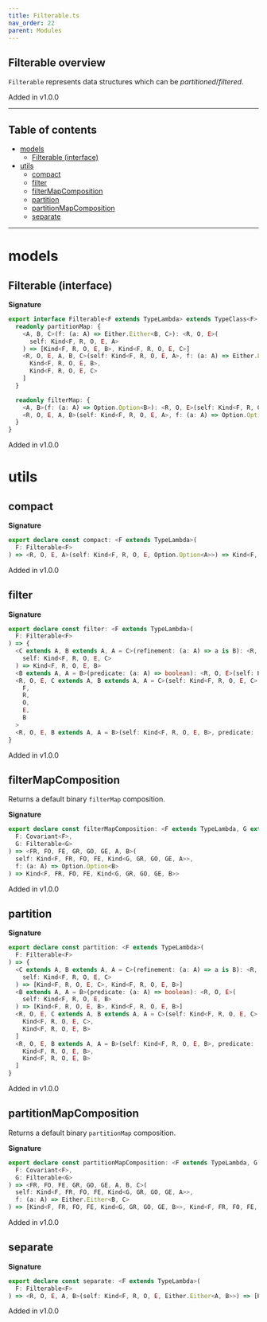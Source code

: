 ```yaml
---
title: Filterable.ts
nav_order: 22
parent: Modules
---
```


## Filterable overview

`Filterable` represents data structures which can be _partitioned_/_filtered_.

Added in v1.0.0

---

<h2 class="text-delta">Table of contents</h2>

- [models](#models)
  - [Filterable (interface)](#filterable-interface)
- [utils](#utils)
  - [compact](#compact)
  - [filter](#filter)
  - [filterMapComposition](#filtermapcomposition)
  - [partition](#partition)
  - [partitionMapComposition](#partitionmapcomposition)
  - [separate](#separate)

---

# models

## Filterable (interface)

**Signature**

```ts
export interface Filterable<F extends TypeLambda> extends TypeClass<F> {
  readonly partitionMap: {
    <A, B, C>(f: (a: A) => Either.Either<B, C>): <R, O, E>(
      self: Kind<F, R, O, E, A>
    ) => [Kind<F, R, O, E, B>, Kind<F, R, O, E, C>]
    <R, O, E, A, B, C>(self: Kind<F, R, O, E, A>, f: (a: A) => Either.Either<B, C>): [
      Kind<F, R, O, E, B>,
      Kind<F, R, O, E, C>
    ]
  }

  readonly filterMap: {
    <A, B>(f: (a: A) => Option.Option<B>): <R, O, E>(self: Kind<F, R, O, E, A>) => Kind<F, R, O, E, B>
    <R, O, E, A, B>(self: Kind<F, R, O, E, A>, f: (a: A) => Option.Option<B>): Kind<F, R, O, E, B>
  }
}
```

Added in v1.0.0

# utils

## compact

**Signature**

```ts
export declare const compact: <F extends TypeLambda>(
  F: Filterable<F>
) => <R, O, E, A>(self: Kind<F, R, O, E, Option.Option<A>>) => Kind<F, R, O, E, A>
```

Added in v1.0.0

## filter

**Signature**

```ts
export declare const filter: <F extends TypeLambda>(
  F: Filterable<F>
) => {
  <C extends A, B extends A, A = C>(refinement: (a: A) => a is B): <R, O, E>(
    self: Kind<F, R, O, E, C>
  ) => Kind<F, R, O, E, B>
  <B extends A, A = B>(predicate: (a: A) => boolean): <R, O, E>(self: Kind<F, R, O, E, B>) => Kind<F, R, O, E, B>
  <R, O, E, C extends A, B extends A, A = C>(self: Kind<F, R, O, E, C>, refinement: (a: A) => a is B): Kind<
    F,
    R,
    O,
    E,
    B
  >
  <R, O, E, B extends A, A = B>(self: Kind<F, R, O, E, B>, predicate: (a: A) => boolean): Kind<F, R, O, E, B>
}
```

Added in v1.0.0

## filterMapComposition

Returns a default binary `filterMap` composition.

**Signature**

```ts
export declare const filterMapComposition: <F extends TypeLambda, G extends TypeLambda>(
  F: Covariant<F>,
  G: Filterable<G>
) => <FR, FO, FE, GR, GO, GE, A, B>(
  self: Kind<F, FR, FO, FE, Kind<G, GR, GO, GE, A>>,
  f: (a: A) => Option.Option<B>
) => Kind<F, FR, FO, FE, Kind<G, GR, GO, GE, B>>
```

Added in v1.0.0

## partition

**Signature**

```ts
export declare const partition: <F extends TypeLambda>(
  F: Filterable<F>
) => {
  <C extends A, B extends A, A = C>(refinement: (a: A) => a is B): <R, O, E>(
    self: Kind<F, R, O, E, C>
  ) => [Kind<F, R, O, E, C>, Kind<F, R, O, E, B>]
  <B extends A, A = B>(predicate: (a: A) => boolean): <R, O, E>(
    self: Kind<F, R, O, E, B>
  ) => [Kind<F, R, O, E, B>, Kind<F, R, O, E, B>]
  <R, O, E, C extends A, B extends A, A = C>(self: Kind<F, R, O, E, C>, refinement: (a: A) => a is B): [
    Kind<F, R, O, E, C>,
    Kind<F, R, O, E, B>
  ]
  <R, O, E, B extends A, A = B>(self: Kind<F, R, O, E, B>, predicate: (a: A) => boolean): [
    Kind<F, R, O, E, B>,
    Kind<F, R, O, E, B>
  ]
}
```

Added in v1.0.0

## partitionMapComposition

Returns a default binary `partitionMap` composition.

**Signature**

```ts
export declare const partitionMapComposition: <F extends TypeLambda, G extends TypeLambda>(
  F: Covariant<F>,
  G: Filterable<G>
) => <FR, FO, FE, GR, GO, GE, A, B, C>(
  self: Kind<F, FR, FO, FE, Kind<G, GR, GO, GE, A>>,
  f: (a: A) => Either.Either<B, C>
) => [Kind<F, FR, FO, FE, Kind<G, GR, GO, GE, B>>, Kind<F, FR, FO, FE, Kind<G, GR, GO, GE, C>>]
```

Added in v1.0.0

## separate

**Signature**

```ts
export declare const separate: <F extends TypeLambda>(
  F: Filterable<F>
) => <R, O, E, A, B>(self: Kind<F, R, O, E, Either.Either<A, B>>) => [Kind<F, R, O, E, A>, Kind<F, R, O, E, B>]
```

Added in v1.0.0

